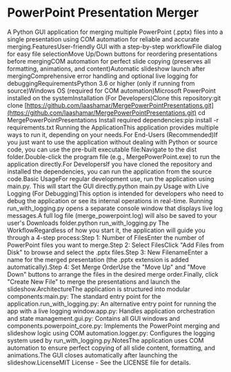 # PowerPoint Presentation Merger

A Python GUI application for merging multiple PowerPoint (.pptx) files into a single presentation using COM automation for reliable and accurate merging.FeaturesUser-friendly GUI with a step-by-step workflowFile dialog for easy file selectionMove Up/Down buttons for reordering presentations before mergingCOM automation for perfect slide copying (preserves all formatting, animations, and content)Automatic slideshow launch after mergingComprehensive error handling and optional live logging for debuggingRequirementsPython 3.6 or higher (only if running from source)Windows OS (required for COM automation)Microsoft PowerPoint installed on the systemInstallation (For Developers)Clone this repository:git clone [https://github.com/laashamar/MergePowerPointPresentations.git](https://github.com/laashamar/MergePowerPointPresentations.git)
cd MergePowerPointPresentations
Install required dependencies:pip install -r requirements.txt
Running the ApplicationThis application provides multiple ways to run it, depending on your needs.For End-Users (Recommended)If you just want to use the application without dealing with Python or source code, you can use the pre-built executable file:Navigate to the dist folder.Double-click the program file (e.g., MergePowerPoint.exe) to run the application directly.For DevelopersIf you have cloned the repository and installed the dependencies, you can run the application from the source code.Basic UsageFor regular development use, run the application using main.py. This will start the GUI directly.python main.py
Usage with Live Logging (For Debugging)This option is intended for developers who need to debug the application or see its internal operations in real-time. Running run_with_logging.py opens a separate console window that displays live log messages.A full log file (merge_powerpoint.log) will also be saved to your user's Downloads folder.python run_with_logging.py
The WorkflowRegardless of how you start it, the application will guide you through a 4-step process:Step 1: Number of FilesEnter the number of PowerPoint files you want to merge.Step 2: Select FilesClick "Add Files from Disk" to browse and select the .pptx files.Step 3: New FilenameEnter a name for the merged presentation (the .pptx extension is added automatically).Step 4: Set Merge OrderUse the "Move Up" and "Move Down" buttons to arrange the files in the desired merge order.Finally, click "Create New File" to merge the presentations and launch the slideshow.ArchitectureThe application is structured into modular components:main.py: The standard entry point for the application.run_with_logging.py: An alternative entry point for running the app with a live logging window.app.py: Handles application orchestration and state management.gui.py: Contains all GUI windows and components.powerpoint_core.py: Implements the PowerPoint merging and slideshow logic using COM automation.logger.py: Configures the logging system used by run_with_logging.py.NotesThe application uses COM automation to ensure perfect copying of all slide content, formatting, and animations.The GUI closes automatically after launching the slideshow.LicenseMIT License - See the LICENSE file for details.
